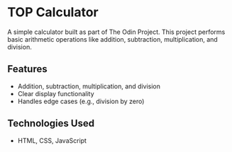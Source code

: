 # TOP Calculator

A simple calculator built as part of The Odin Project. This project performs basic arithmetic operations like addition, subtraction, multiplication, and division.

## Features

- Addition, subtraction, multiplication, and division
- Clear display functionality
- Handles edge cases (e.g., division by zero)

## Technologies Used

- HTML, CSS, JavaScript
